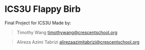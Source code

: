 # ICS3U Flappy Birb
Final Project for ICS3U 
Made by:
 > Timothy Wang <timothywang@crescentschool.org>
 
 > Alireza Azimi Tabrizi <alirezaazimitabrizi@crescentschool.org>
